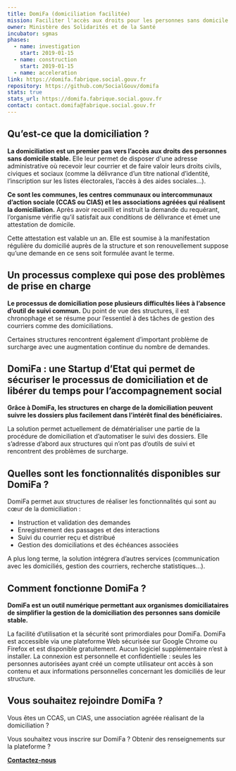 ```yaml
---
title: DomiFa (domiciliation facilitée)
mission: Faciliter l'accès aux droits pour les personnes sans domicile stable, en simplifiant la gestion de la domiciliation 
owner: Ministère des Solidarités et de la Santé
incubator: sgmas
phases:
  - name: investigation
    start: 2019-01-15
  - name: construction
    start: 2019-01-15
  - name: acceleration
link: https://domifa.fabrique.social.gouv.fr
repository: https://github.com/SocialGouv/domifa
stats: true
stats_url: https://domifa.fabrique.social.gouv.fr
contact: contact.domifa@fabrique.social.gouv.fr
---
```


## Qu’est-ce que la domiciliation ? 

**La domiciliation est un premier pas vers l’accès aux droits des personnes sans domicile stable.**
Elle leur permet de disposer d'une adresse administrative où recevoir leur courrier et de faire valoir leurs droits civils, civiques et sociaux (comme la délivrance d’un titre national d’identité, l’inscription sur les listes électorales, l’accès à des aides sociales…).

**Ce sont les communes, les centres communaux ou intercommunaux d’action sociale (CCAS ou CIAS) et les associations agréées qui réalisent la domiciliation.** Après avoir recueilli et instruit la demande du requérant, l’organisme vérifie qu’il satisfait aux conditions de délivrance et émet une attestation de domicile.

Cette attestation est valable un an. Elle est soumise à la manifestation régulière du domicilié auprès de la structure et son renouvellement suppose qu’une demande en ce sens soit formulée avant le terme.

## Un processus complexe qui pose des problèmes de prise en charge

**Le processus de domiciliation pose plusieurs difficultés liées à l’absence d’outil de suivi commun.** Du point de vue des structures, il est chronophage et se résume pour l’essentiel à des tâches de gestion des courriers comme des domiciliations. 

Certaines structures rencontrent également d’important problème de surcharge avec une augmentation continue du nombre de demandes. 

## DomiFa : une Startup d’Etat qui permet de sécuriser le processus de domiciliation et de libérer du temps pour l’accompagnement social

**Grâce à DomiFa, les structures en charge de la domiciliation peuvent suivre les dossiers plus facilement dans l’intérêt final des bénéficiaires.**

La solution permet actuellement de dématérialiser une partie de la procédure de domiciliation et d’automatiser le suivi des dossiers. Elle s’adresse d’abord aux structures qui n’ont pas d’outils de suivi et rencontrent des problèmes de surcharge.

## Quelles sont les fonctionnalités disponibles sur DomiFa ?

DomiFa permet aux structures de réaliser les fonctionnalités qui sont au cœur de la domiciliation :
- Instruction et validation des demandes
- Enregistrement des passages et des interactions 
- Suivi du courrier reçu et distribué
- Gestion des domiciliations et des échéances associées

A plus long terme, la solution intégrera d’autres services (communication avec les domiciliés, gestion des courriers, recherche statistiques…). 

## Comment fonctionne DomiFa ?

**DomiFa est un outil numérique permettant aux organismes domiciliataires de simplifier la gestion de la domiciliation des personnes sans domicile stable.**

La facilité d’utilisation et la sécurité sont primordiales pour DomiFa. 
DomiFa est accessible via une plateforme Web sécurisée sur Google Chrome ou Firefox et est disponible gratuitement. Aucun logiciel supplémentaire n’est à installer. La connexion est personnelle et confidentielle : seules les personnes autorisées ayant créé un compte utilisateur ont accès à son contenu et aux informations personnelles concernant les domiciliés de leur structure.

##  Vous souhaitez rejoindre DomiFa ?

Vous êtes un CCAS, un CIAS, une association agréée réalisant de la domiciliation ?

Vous souhaitez vous inscrire sur DomiFa ? Obtenir des renseignements sur la plateforme ?

**[Contactez-nous](mailto:contact.domifa@fabrique.social.gouv.fr)**
